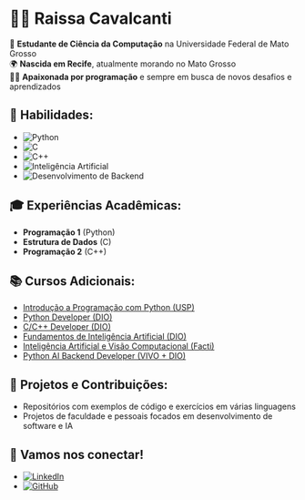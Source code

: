 # 👩‍💻 Raissa Cavalcanti

🚀 **Estudante de Ciência da Computação** na Universidade Federal de Mato Grosso          
🌍 **Nascida em Recife**, atualmente morando no Mato Grosso  
👩‍💻 **Apaixonada por programação** e sempre em busca de novos desafios e aprendizados

## 🔧 Habilidades:
- ![Python](https://img.shields.io/badge/Python-3776AB?style=flat&logo=python&logoColor=white)
- ![C](https://img.shields.io/badge/C-00599C?style=flat&logo=c&logoColor=white)
- ![C++](https://img.shields.io/badge/C++-00599C?style=flat&logo=c%2B%2B&logoColor=white)
- ![Inteligência Artificial](https://img.shields.io/badge/IA-brightgreen?style=flat)
- ![Desenvolvimento de Backend](https://img.shields.io/badge/Backend-ff69b4?style=flat)

## 🎓 Experiências Acadêmicas:
- **Programação 1** (Python)
- **Estrutura de Dados** (C)
- **Programação 2** (C++)

## 📚 Cursos Adicionais:
- [Introdução a Programação com Python (USP)](https://www.coursera.org/learn/ciencia-computacao-python-conceitos)
- [Python Developer (DIO)](https://www.dio.me/)
- [C/C++ Developer (DIO)](https://www.dio.me/)
- [Fundamentos de Inteligência Artificial (DIO)](https://www.dio.me/)
- [Inteligência Artificial e Visão Computacional (Facti)](https://www.facti.com.br/)
- [Python AI Backend Developer (VIVO + DIO)](https://www.dio.me/)

## 🌟 Projetos e Contribuições:
- Repositórios com exemplos de código e exercícios em várias linguagens
- Projetos de faculdade e pessoais focados em desenvolvimento de software e IA

## 💬 Vamos nos conectar!
- [![LinkedIn](https://img.shields.io/badge/LinkedIn-0A66C2?style=flat&logo=linkedin&logoColor=white)](https://www.linkedin.com/in/raissacavalcanti)
- [![GitHub](https://img.shields.io/badge/GitHub-181717?style=flat&logo=github&logoColor=white)](https://github.com/seuusuario)
